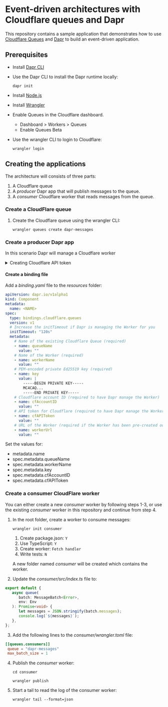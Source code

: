 # Event-driven architectures with Cloudflare queues and Dapr

This repository contains a sample application that demonstrates how to use [Cloudflare Queues](https://developers.cloudflare.com/queues/) and [Dapr](https://dapr.io/) to build an event-driven application.

## Prerequisites

- Install [Dapr CLI](https://docs.dapr.io/getting-started/install-dapr-cli/)
- Use the Dapr CLI to install the Dapr runtime locally:

    `dapr init`

- Install [Node.js](https://nodejs.org/en/download/)
- Install [Wrangler](https://developers.cloudflare.com/workers/wrangler/install-and-update/)
- Enable Queues in the Cloudflare dashboard.
  - Dashboard > Workers > Queues
  - Enable Queues Beta
- Use the wrangler CLI to login to Cloudflare:

  `wrangler login`

## Creating the applications

The architecture will consists of three parts:

1. A Cloudflare queue
2. A *producer* Dapr app that will publish messages to the queue.
3. A *consumer* Cloudflare worker that reads messages from the queue.

### Create a CloudFlare queue

1. Create the Cloudflare queue using the wrangler CLI:

   `wrangler queues create dapr-messages`

### Create a producer Dapr app

In this scenario Dapr will manage a Cloudflare worker

<details>
    <summary>Creating Cloudflare API token</summary>

    - In the Cloudflare dashboard, go to the Workers page.
    - Click the *API tokens* link
    - Click the *Create token* button
    - Click the *Use template* button for Edit Cloudflare Workers
    - Update the permissions to only contain:
      - *Account*, *Worker Scripts*, *Edit*
    - Update the Account Resources to only contain:
      - *Include*, *<YOUR ACCOUNT>*
    - Set a time to live (TTL) for the token, the shorter the better if you're just testing.
</details>

#### Create a binding file

Add a *binding.yaml* file to the *resources* folder:

```yaml
apiVersion: dapr.io/v1alpha1
kind: Component
metadata:
  name: <NAME>
spec:
  type: bindings.cloudflare.queues
  version: v1
  # Increase the initTimeout if Dapr is managing the Worker for you
  initTimeout: "120s"
  metadata:
    # Name of the existing Cloudflare Queue (required)
    - name: queueName
      value: ""
    # Name of the Worker (required)
    - name: workerName
      value: ""
    # PEM-encoded private Ed25519 key (required)
    - name: key
      value: |
        -----BEGIN PRIVATE KEY-----
        MC4CAQ...
        -----END PRIVATE KEY-----
    # Cloudflare account ID (required to have Dapr manage the Worker)
    - name: cfAccountID
      value: ""
    # API token for Cloudflare (required to have Dapr manage the Worker)
    - name: cfAPIToken
      value: ""
    # URL of the Worker (required if the Worker has been pre-created outside of Dapr)
    - name: workerUrl
      value: ""
```

Set the values for:

- metadata.name
- spec.metadata.queueName
- spec.metadata.workerName
- spec.metadata.key
- spec.metadata.cfAccountID
- spec.metadata.cfAPIToken

### Create a consumer CloudFlare worker

You can either create a new *consumer* worker by following steps 1-3, or use the existing *consumer* worker in this repository and continue from step 4.

1. In the root folder, create a worker to consume messages:

    `wrangler init consumer`

   1. Create package.json: `Y`
   2. Use TypeScript: `Y`
   3. Create worker: `Fetch handler`
   4. Write tests: `N`

   A new folder named *consumer* will be created which contains the worker.

2. Update the *consumer/src/index.ts* file to:

```typescript
export default {
   async queue(
      batch: MessageBatch<Error>,
      env: Env
   ): Promise<void> {
      let messages = JSON.stringify(batch.messages);
      console.log(`${messages}`);
   },
};
```

3. Add the following lines to the *consumer/wrangler.toml* file:

```toml
[[queues.consumers]]
 queue = "dapr-messages"
 max_batch_size = 1
```

4. Publish the *consumer* worker:

   `cd consumer`

   `wrangler publish`

5. Start a tail to read the log of the consumer worker:

   `wrangler tail --format=json`